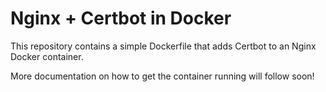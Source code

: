 # Nginx + Certbot in Docker

This repository contains a simple Dockerfile that adds Certbot to an Nginx Docker container.

More documentation on how to get the container running will follow soon!

